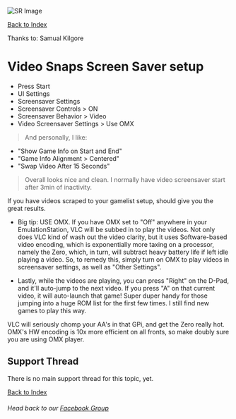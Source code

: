 ![SR Image](https://sinisterspatula.github.io/SuperRetropieGuides/images/SRimage-short.jpg)

[Back to Index](https://sinisterspatula.github.io/SuperRetropieGuides/)

Thanks to: Samual Kilgore

# Video Snaps Screen Saver setup

* Press Start
* UI Settings
* Screensaver Settings
* Screensaver Controls > ON
* Screensaver Behavior > Video
* Video Screensaver Settings > Use OMX
> And personally, I like:
* "Show Game Info on Start and End"
* "Game Info Alignment > Centered"
* "Swap Video After 15 Seconds"
> Overall looks nice and clean. I normally have video screensaver start after 3min of inactivity.

If you have videos scraped to your gamelist setup, should give you the great results.

* Big tip: USE OMX. If you have OMX set to "Off" anywhere in your EmulationStation, VLC will be subbed in to play the videos.  Not only does VLC kind of wash out the video clarity, but it uses Software-based video encoding, which is exponentially more taxing on a processor, namely the Zero, which, in turn, will subtract heavy battery life if left idle playing a video.
So, to remedy this, simply turn on OMX to play videos in screensaver settings, as well as "Other Settings".

* Lastly, while the videos are playing, you can press "Right" on the D-Pad, and it'll auto-jump to the next video. If you press "A" on that current video, it will auto-launch that game!
Super duper handy for those jumping into a huge ROM list for the first few times. I still find new games to play this way.

VLC will seriously chomp your AA's in that GPi, and get the Zero really hot. OMX's HW encoding is 10x more efficient on all fronts, so make doubly sure you are using OMX player.



## Support Thread
There is no main support thread for this topic, yet.

[Back to Index](https://sinisterspatula.github.io/SuperRetropieGuides/)

###### Head back to our [Facebook Group](https://www.facebook.com/groups/SuperRetroPie/)
